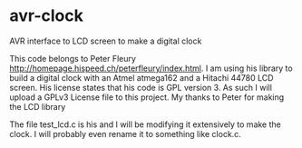 # avr-clock
AVR interface to LCD screen to make a digital clock

This code belongs to Peter Fleury 
http://homepage.hispeed.ch/peterfleury/index.html.  I am using his library 
to build a digital clock with an Atmel atmega162 and a Hitachi 44780 LCD 
screen.  His license states that his code is GPL version 3.  As such I will 
upload a GPLv3 License file to this project.  My thanks to Peter for making
the LCD library

The file test_lcd.c is his and I will be modifying it extensively to make the
clock.  I will probably even rename it to something like clock.c.  
